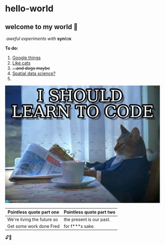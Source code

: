 # hello-world
## welcome to my world :grimacing:
  *aweful experiments with* **syn**_ta_**x**
  
__To do:__

1. [Google things](https://www.google.co.uk)
1. [Like cats](https://www.google.co.uk/search?source=hp&q=cats)
1. ~~...and dogs maybe~~
1. [Spatial data science?](http://r4ds.had.co.nz)
1. 
![cat coding](7tffjb.jpg "thanks google images")
 
 Pointless quote part one | Pointless quote part two
 -------------------------|-------------------------
 We're living the future so | the present is our past.
 Get some work done Fred | for f***s sake.

:unlock::rocket:
